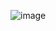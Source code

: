 ![image](https://github.com/Jiyarathore/WebDR/assets/96529109/fb6a69e5-5a26-4620-9c53-bc0cf05ca3c9)
